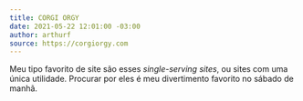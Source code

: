 ```yaml
---
title: CORGI ORGY
date: 2021-05-22 12:01:00 -03:00
author: arthurf
source: https://corgiorgy.com
---
```


Meu tipo favorito de site são esses *single-serving sites*, ou sites com uma única utilidade. Procurar por eles é meu divertimento favorito no sábado de manhã.
